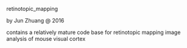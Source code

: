 retinotopic_mapping 

by Jun Zhuang @ 2016

contains a relatively mature code base for retinotopic mapping image
analysis of mouse visual cortex